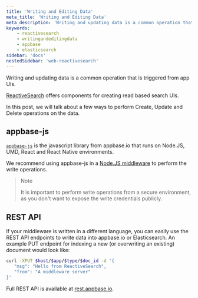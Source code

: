 ```yaml
---
title: 'Writing and Editing Data'
meta_title: 'Writing and Editing Data'
meta_description: 'Writing and updating data is a common operation that is triggered from app UIs.'
keywords:
    - reactivesearch
    - writingandeditingdata
    - appbase
    - elasticsearch
sidebar: 'docs'
nestedSidebar: 'web-reactivesearch'
---
```


Writing and updating data is a common operation that is triggered from app UIs.

[ReactiveSearch](https://opensource.appbase.io/reactivesearch/) offers components for creating read based search UIs.

In this post, we will talk about a few ways to perform Create, Update and Delete operations on the data.

## appbase-js

[`appbase-js`](https://github.com/appbaseio/appbase-js) is the javascript library from appbase.io that runs on Node.JS, UMD, React and React Native environments.

We recommend using appbase-js in a [Node.JS middleware](http://expressjs.com/en/guide/using-middleware.html) to perform the write operations.

> Note
>
> It is important to perform write operations from a secure environment, as you don't want to expose the write credentials publicly.

## REST API

If your middleware is written in a different language, you can easily use the REST API endpoints to write data into appbase.io or Elasticsearch. An example PUT endpoint for indexing a new (or overwriting an existing) document would look like:

```bash
curl -XPUT $host/$app/$type/$doc_id -d '{
   "msg": "Hello from ReactiveSearch",
   "from": "A middleware server"
}'
```

Full REST API is available at [rest.appbase.io](https://rest.appbase.io).

